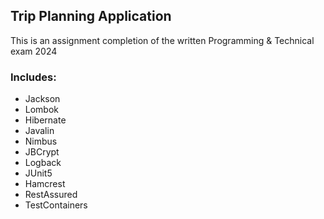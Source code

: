 ## Trip Planning Application

This is an assignment completion of the written Programming & Technical exam 2024

### Includes:

- Jackson
- Lombok
- Hibernate
- Javalin
- Nimbus
- JBCrypt
- Logback
- JUnit5
- Hamcrest
- RestAssured
- TestContainers